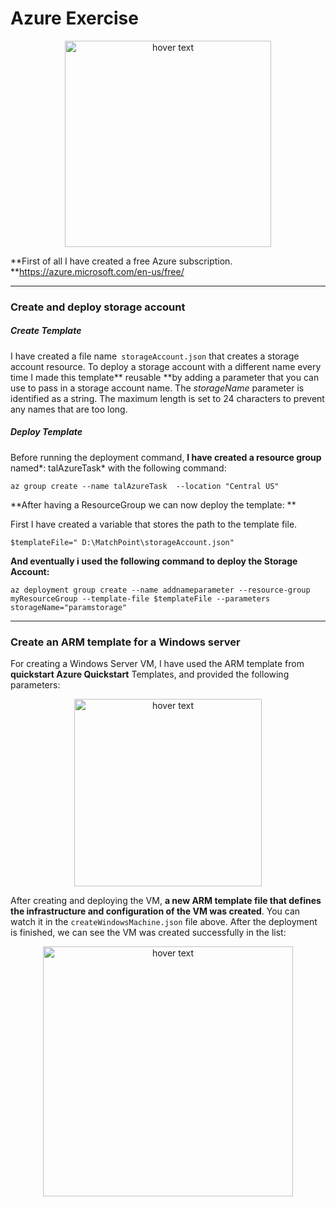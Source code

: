 # Azure Exercise

<p align="center">
  <img src="https://global-uploads.webflow.com/57570c1261112bf3445ae492/5a99800c56512700019e6c1b_microsoft-azure-640x401.png" width="330" title="hover text">  
</p>


**First of all I have created a free Azure subscription.
**https://azure.microsoft.com/en-us/free/

-----------------

### Create and deploy storage account
##### Create Template

I have created a file name` storageAccount.json` that creates a storage account resource.
To deploy a storage account with a different name every time I made this template** reusable **by adding a parameter that you can use to pass in a storage account name.
The *storageName* parameter is identified as a string. The maximum length is set to 24 characters to prevent any names that are too long.

##### Deploy Template

Before running the deployment command, **I have created a resource group** named*: talAzureTask* with the following command:

`az group create --name talAzureTask  --location "Central US"
`

**After having a ResourceGroup we can now deploy the template:
**

First I have created a variable that stores the path to the template file.

`$templateFile=" D:\MatchPoint\storageAccount.json"
`

**And eventually i used the following command to deploy the Storage Account:**

```
az deployment group create --name addnameparameter --resource-group myResourceGroup --template-file $templateFile --parameters storageName="paramstorage"
```

---------------

### Create an ARM template for a Windows server

For creating a Windows Server VM, I have used the ARM template from **quickstart Azure Quickstart** Templates, and provided the following parameters:

<p align="center">
  <img src="https://i.ibb.co/JQWdRZp/windows-VM.jpg 
" width="300" title="hover text">  
</p>

After  creating and deploying the VM, **a new ARM template file that defines the infrastructure and configuration of the VM was created**.
You can watch it in the `createWindowsMachine.json` file above.
After the deployment is finished,  we can see the VM was created successfully in the list:

<p align="center">
  <img src="https://i.ibb.co/YkRzbTK/VMwas-Created.jpg

" width="400" title="hover text">  
</p>

